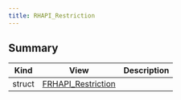 ```yaml
---
title: RHAPI_Restriction
---
```


## Summary
| Kind | View | Description |
|------|------|-------------|
|struct|[FRHAPI_Restriction](/unreal-plugins/all/structfrhapi__restriction/#structFRHAPI__Restriction)||
